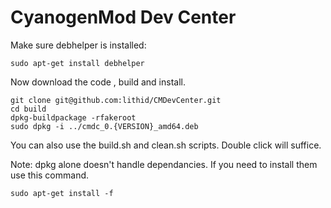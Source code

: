 CyanogenMod Dev Center
==========

Make sure debhelper is installed:

    sudo apt-get install debhelper

Now download the code , build and install.

    git clone git@github.com:lithid/CMDevCenter.git
    cd build
    dpkg-buildpackage -rfakeroot
    sudo dpkg -i ../cmdc_0.{VERSION}_amd64.deb

You can also use the build.sh and clean.sh scripts. Double click will suffice.

Note: dpkg alone doesn't handle dependancies. If you need to install them use this command.

    sudo apt-get install -f

